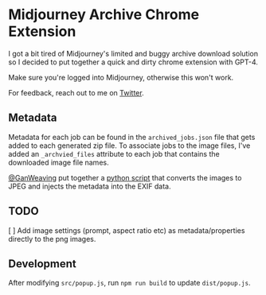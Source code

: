 # Midjourney Archive Chrome Extension

I got a bit tired of Midjourney's limited and buggy archive download solution so
I decided to put together a quick and dirty chrome extension with GPT-4.

Make sure you're logged into Midjourney, otherwise this won't work.

For feedback, reach out to me on [Twitter](https://twitter.com/dreamingtulpa).

## Metadata

Metadata for each job can be found in the `archived_jobs.json` file that gets
added to each generated zip file. To associate jobs to the image files, I've
added an `_archvied_files` attribute to each job that contains the downloaded image file names.

[@GanWeaving](https://twitter.com/ganweaving) put together a
[python script](https://github.com/GanWeaving/inject-midjourney-command) that converts the images to JPEG and injects the metadata into the EXIF data.

## TODO

[ ] Add image settings (prompt, aspect ratio etc) as metadata/properties directly to the png images.

## Development

After modifying `src/popup.js`, run `npm run build` to update `dist/popup.js`.
